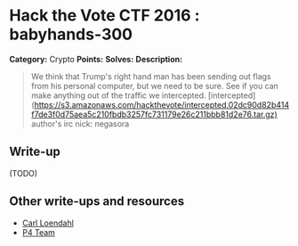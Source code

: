 # Hack the Vote CTF 2016 : babyhands-300

**Category:** Crypto
**Points:**
**Solves:**
**Description:**

> We think that Trump's right hand man has been sending out flags from his personal computer, but we need to be sure. See if you can make anything out of the traffic we intercepted.  [intercepted](<https://s3.amazonaws.com/hackthevote/intercepted.02dc90d82b414f7de3f0d75aea5c210fbdb3257fc731179e26c211bbb81d2e76.tar.gz)>    author's irc nick: negasora


## Write-up

(TODO)

## Other write-ups and resources

* [Carl Loendahl](https://github.com/grocid/CTF/tree/master/Hack%20the%20vote/2016#babys-hands-300-p)
* [P4 Team](https://github.com/p4-team/ctf/tree/master/2016-11-05-hack-the-vote/hands_crypto_300)
